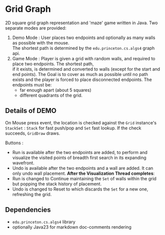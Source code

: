 # Grid Graph 

2D square grid graph representation and 'maze' game written in Java. 
Two separate modes are provided:
1. Demo Mode : User places two endpoints and optionally as many walls as possible with the mouse.  
The shortest path is determined by the `edu.princeton.cs.algs4` graph api.
2. Game Mode : Player is given a grid with random walls, and required to place two endpoints. The shortest path,   
if it exists, is determined and converted to walls (except for the start and end points). The Goal is to cover as much
as possible until no path exists and the player is forced to place disconnected endpoints. 
The endpoints must be: 
   - far enough apart (about 5 squares)
   - different quadrants of the grid.

## Details of DEMO

On Mouse press event, the location is checked against the `Grid` instance's `StackSet` :
 `Stack` for fast push/pop and `Set` fast lookup. If the check succeeds, `GridDraw` draws. 

Buttons :
- Run is available after the two endpoints are added, to perform and visualize the visited points of breadth first 
search in its expanding wavefront.
- Undo is available after the two endpoints and a wall are added. It can only undo wall placement.
**After the Visualization Thread completes**:
- Run is changed to Continue maintaining the `Set` of walls within the grid but popping the stack history of placement.
- Undo is changed to Reset to which discards the `Set` for a new one, refreshing the grid.

## Dependencies

- `edu.princeton.cs.algs4` library
- optionally Java23 for markdown doc-comments rendering
